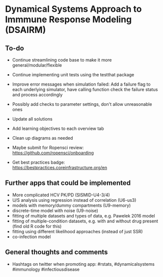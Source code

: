 # Dynamical Systems Approach to Immmune Response Modeling (DSAIRM) 


## To-do
* Continue streamlining code base to make it more general/modular/flexible
* Continue implementing unit tests using the testthat package
* Improve error messages when simulation failed: Add a failure flag to each underlying simulator, have calling function check the failure status and process accordingly
* Possibly add checks to parameter settings, don't allow unreasonable ones

* Update all solutions 
* Add learning objectives to each overview tab
* Clean up diagrams as needed
* Maybe submit for Ropensci review: https://github.com/ropensci/onboarding
* Get best practices badge: https://bestpractices.coreinfrastructure.org/en


## Further apps that could be implemented
* More complicated HCV PK/PD (SISMID-U4-3/4)
* U/S analysis using regression instead of correlation (U6-us3)
* models with memory/dummy compartments (U9-memory)
* discrete-time model with noise (U9-noise)
* fitting of multiple datasets and types of data, e.g. Pawelek 2016 model
* fitting of multiple-condition datasets, e.g. with and without drug present (find old R code for this) 
* fitting using different likelihood approaches (instead of just SSR)
* co-infection model

## General thoughts and comments

* Hashtags on twitter when promoting app: #rstats, #dynamicalsystems #immunology #infectiousdisease
